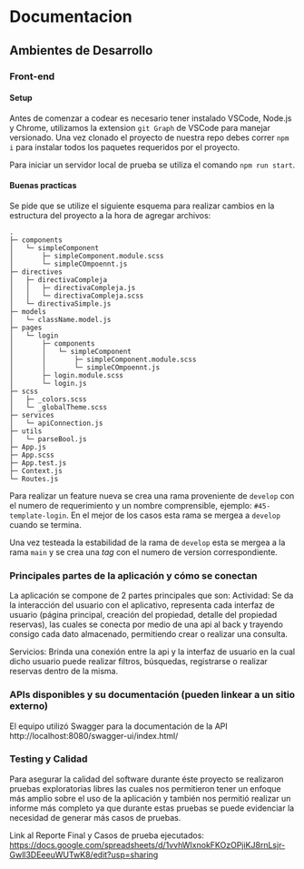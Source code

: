 # Documentacion

## Ambientes de Desarrollo

### Front-end

#### Setup

Antes de comenzar a codear es necesario tener instalado VSCode, Node.js y Chrome, utilizamos la extension `git Graph` de VSCode para manejar versionado. Una vez clonado el proyecto de nuestra repo debes correr `npm i` para instalar todos los paquetes requeridos por el proyecto.

Para iniciar un servidor local de prueba se utiliza el comando `npm run start`.

#### Buenas practicas

Se pide que se utilize el siguiente esquema para realizar cambios en la estructura del proyecto a la hora de agregar archivos:

```
.
├─ components
│   └─ simpleComponent
│       ├─ simpleComponent.module.scss
│       └─ simpleCOmpoennt.js
├─ directives
│   ├─ directivaCompleja
│   │   ├─ directivaCompleja.js
│   │   └─ directivaCompleja.scss
│   └─ directivaSimple.js
├─ models
│   └─ className.model.js
├─ pages
│   └─ login
│       ├─ components
│       │   └─ simpleComponent
│       │       ├─ simpleComponent.module.scss
│       │       └─ simpleCOmpoennt.js
│       ├─ login.module.scss
│       └─ login.js
├─ scss
│   ├─ _colors.scss
│   └─ _globalTheme.scss
├─ services
│   └─ apiConnection.js
├─ utils
│   └─ parseBool.js
├─ App.js
├─ App.scss
├─ App.test.js
├─ Context.js
└─ Routes.js
```

Para realizar un feature nueva se crea una rama proveniente de `develop` con el numero de requerimiento y un nombre comprensible, ejemplo: `#45-template-login`. En el mejor de los casos esta rama se mergea a `develop` cuando se termina.

Una vez testeada la estabilidad de la rama de `develop` esta se mergea a la rama `main` y se crea una _tag_ con el numero de version correspondiente.

### Principales partes de la aplicación y cómo se conectan

La aplicación se compone de 2 partes principales que son:
Actividad: Se da la interacción del usuario con el aplicativo, representa cada interfaz de usuario (página principal, creación del propiedad, detalle del propiedad reservas), las cuales se conecta por medio de una api al back y trayendo consigo cada dato almacenado, permitiendo crear o realizar una consulta.

Servicios: Brinda una conexión entre la api y la interfaz de usuario en la cual dicho usuario puede realizar filtros, búsquedas, registrarse o realizar reservas dentro de la misma.

### APIs disponibles y su documentación (pueden linkear a un sitio externo)

El equipo utilizó Swagger para la documentación de la API
http://localhost:8080/swagger-ui/index.html/

### Testing y Calidad

Para asegurar la calidad del software durante éste proyecto se realizaron pruebas exploratorias libres las cuales nos permitieron tener un enfoque más amplio sobre el uso de la aplicación y también nos permitió realizar un informe más completo ya que durante estas pruebas se puede evidenciar la necesidad de generar más casos de pruebas.

Link al Reporte Final y Casos de prueba ejecutados:
https://docs.google.com/spreadsheets/d/1vvhWIxnokFKOzOPjiKJ8rnLsjr-Gwll3DEeeuWUTwK8/edit?usp=sharing